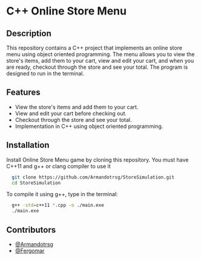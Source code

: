 # C++ Online Store Menu

## Description

This repository contains a C++ project that implements an online store menu using object oriented programming. The menu allows you to view the store's items, add them to your cart, view and edit your cart, and when you are ready, checkout through the store and see your total. The program is designed to run in the terminal.

## Features

- View the store's items and add them to your cart.
- View and edit your cart before checking out.
- Checkout through the store and see your total.
- Implementation in C++ using object oriented programming.

## Installation

Install Online Store Menu game by cloning this repository. You must have C++11 and g++ or clang compiler to use it

```bash
  git clone https://github.com/Armandotrsg/StoreSimulation.git
  cd StoreSimulation
```
To compile it using g++, type in the terminal:

```bash
  g++ -std=c++11 *.cpp -o ./main.exe
  ./main.exe
```

## Contributors

- [@Armandotrsg](https://github.com/Armandotrsg)
- [@Fergomar](https://github.com/Fergomar1320)
